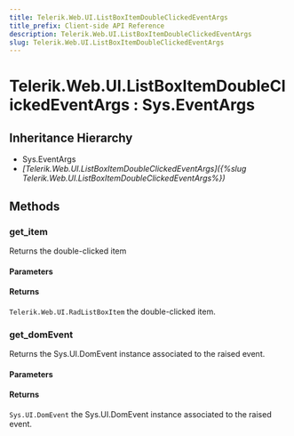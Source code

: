 ```yaml
---
title: Telerik.Web.UI.ListBoxItemDoubleClickedEventArgs
title_prefix: Client-side API Reference
description: Telerik.Web.UI.ListBoxItemDoubleClickedEventArgs
slug: Telerik.Web.UI.ListBoxItemDoubleClickedEventArgs
---
```


# Telerik.Web.UI.ListBoxItemDoubleClickedEventArgs : Sys.EventArgs 

## Inheritance Hierarchy

* Sys.EventArgs
* *[Telerik.Web.UI.ListBoxItemDoubleClickedEventArgs]({%slug Telerik.Web.UI.ListBoxItemDoubleClickedEventArgs%})*


## Methods

###  get_item

Returns the double-clicked item 

#### Parameters

#### Returns

`Telerik.Web.UI.RadListBoxItem`  the double-clicked item.

### get_domEvent

Returns the Sys.UI.DomEvent instance associated to the raised event.

#### Parameters

#### Returns

`Sys.UI.DomEvent` the Sys.UI.DomEvent instance associated to the raised event.


